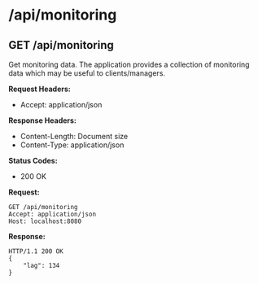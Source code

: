 # /api/monitoring

## GET /api/monitoring

Get monitoring data. The application provides a collection of monitoring data which may be useful to clients/managers.

**Request Headers:**

- Accept: application/json

**Response Headers:**

- Content-Length: Document size
- Content-Type: application/json

**Status Codes:**

- 200 OK

**Request:**

    GET /api/monitoring
    Accept: application/json
    Host: localhost:8080

**Response:**

    HTTP/1.1 200 OK
    {
        "lag": 134
    }
